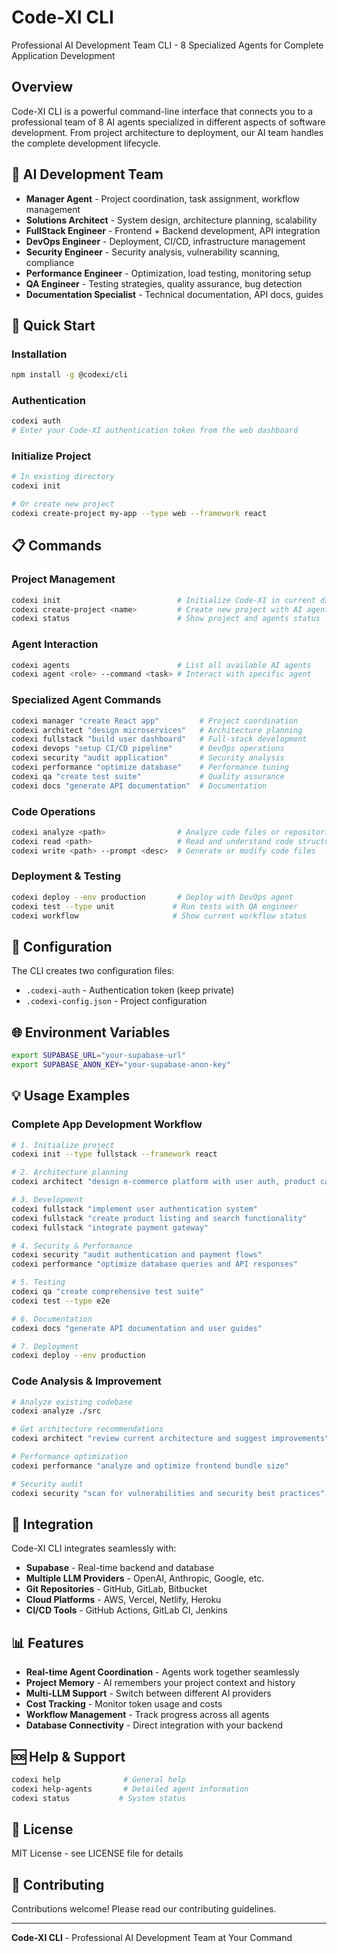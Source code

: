 
# Code-XI CLI

Professional AI Development Team CLI - 8 Specialized Agents for Complete Application Development

## Overview

Code-XI CLI is a powerful command-line interface that connects you to a professional team of 8 AI agents specialized in different aspects of software development. From project architecture to deployment, our AI team handles the complete development lifecycle.

## 🤖 AI Development Team

- **Manager Agent** - Project coordination, task assignment, workflow management
- **Solutions Architect** - System design, architecture planning, scalability
- **FullStack Engineer** - Frontend + Backend development, API integration
- **DevOps Engineer** - Deployment, CI/CD, infrastructure management
- **Security Engineer** - Security analysis, vulnerability scanning, compliance
- **Performance Engineer** - Optimization, load testing, monitoring setup
- **QA Engineer** - Testing strategies, quality assurance, bug detection
- **Documentation Specialist** - Technical documentation, API docs, guides

## 🚀 Quick Start

### Installation

```bash
npm install -g @codexi/cli
```

### Authentication

```bash
codexi auth
# Enter your Code-XI authentication token from the web dashboard
```

### Initialize Project

```bash
# In existing directory
codexi init

# Or create new project
codexi create-project my-app --type web --framework react
```

## 📋 Commands

### Project Management
```bash
codexi init                          # Initialize Code-XI in current directory
codexi create-project <name>         # Create new project with AI agents
codexi status                        # Show project and agents status
```

### Agent Interaction
```bash
codexi agents                        # List all available AI agents
codexi agent <role> --command <task> # Interact with specific agent
```

### Specialized Agent Commands
```bash
codexi manager "create React app"         # Project coordination
codexi architect "design microservices"   # Architecture planning
codexi fullstack "build user dashboard"   # Full-stack development
codexi devops "setup CI/CD pipeline"      # DevOps operations
codexi security "audit application"       # Security analysis
codexi performance "optimize database"    # Performance tuning
codexi qa "create test suite"             # Quality assurance
codexi docs "generate API documentation"  # Documentation
```

### Code Operations
```bash
codexi analyze <path>                # Analyze code files or repositories
codexi read <path>                   # Read and understand code structure
codexi write <path> --prompt <desc>  # Generate or modify code files
```

### Deployment & Testing
```bash
codexi deploy --env production       # Deploy with DevOps agent
codexi test --type unit             # Run tests with QA engineer
codexi workflow                     # Show current workflow status
```

## 🔧 Configuration

The CLI creates two configuration files:

- `.codexi-auth` - Authentication token (keep private)
- `.codexi-config.json` - Project configuration

## 🌐 Environment Variables

```bash
export SUPABASE_URL="your-supabase-url"
export SUPABASE_ANON_KEY="your-supabase-anon-key"
```

## 💡 Usage Examples

### Complete App Development Workflow

```bash
# 1. Initialize project
codexi init --type fullstack --framework react

# 2. Architecture planning
codexi architect "design e-commerce platform with user auth, product catalog, and payment processing"

# 3. Development
codexi fullstack "implement user authentication system"
codexi fullstack "create product listing and search functionality"
codexi fullstack "integrate payment gateway"

# 4. Security & Performance
codexi security "audit authentication and payment flows"
codexi performance "optimize database queries and API responses"

# 5. Testing
codexi qa "create comprehensive test suite"
codexi test --type e2e

# 6. Documentation
codexi docs "generate API documentation and user guides"

# 7. Deployment
codexi deploy --env production
```

### Code Analysis & Improvement

```bash
# Analyze existing codebase
codexi analyze ./src

# Get architecture recommendations
codexi architect "review current architecture and suggest improvements"

# Performance optimization
codexi performance "analyze and optimize frontend bundle size"

# Security audit
codexi security "scan for vulnerabilities and security best practices"
```

## 🔗 Integration

Code-XI CLI integrates seamlessly with:

- **Supabase** - Real-time backend and database
- **Multiple LLM Providers** - OpenAI, Anthropic, Google, etc.
- **Git Repositories** - GitHub, GitLab, Bitbucket
- **Cloud Platforms** - AWS, Vercel, Netlify, Heroku
- **CI/CD Tools** - GitHub Actions, GitLab CI, Jenkins

## 📊 Features

- **Real-time Agent Coordination** - Agents work together seamlessly
- **Project Memory** - AI remembers your project context and history
- **Multi-LLM Support** - Switch between different AI providers
- **Cost Tracking** - Monitor token usage and costs
- **Workflow Management** - Track progress across all agents
- **Database Connectivity** - Direct integration with your backend

## 🆘 Help & Support

```bash
codexi help              # General help
codexi help-agents       # Detailed agent information
codexi status           # System status
```

## 📝 License

MIT License - see LICENSE file for details

## 🤝 Contributing

Contributions welcome! Please read our contributing guidelines.

---

**Code-XI CLI** - Professional AI Development Team at Your Command
```
